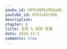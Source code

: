 ```yaml
---
youku_id: XMTU4NTEzMDIwOA
youtube_id: H7kIuKhtXHQ
description: 
chapter: 6
title: 全局 & 局部 变量
date: 2016-11-3
comments: true
---
```



